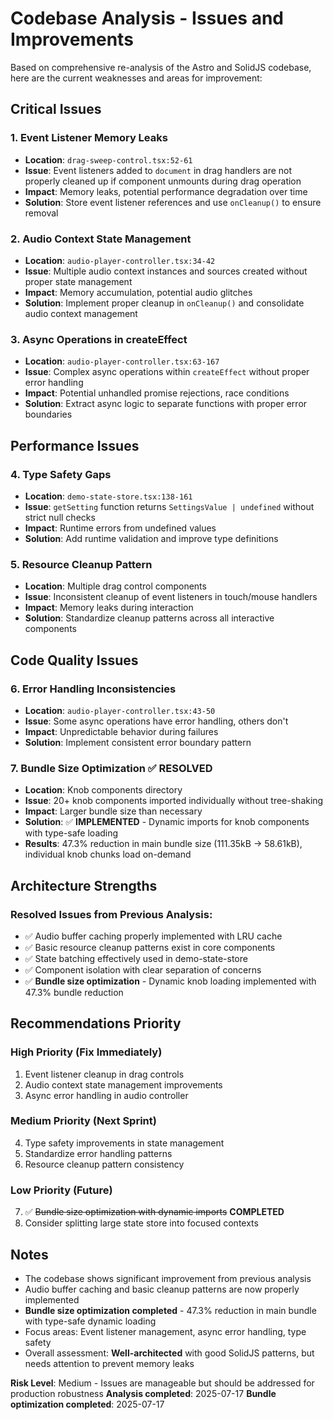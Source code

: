 # Codebase Analysis - Issues and Improvements

Based on comprehensive re-analysis of the Astro and SolidJS codebase, here are the current weaknesses and areas for improvement:

## **Critical Issues**

### 1. **Event Listener Memory Leaks**
- **Location**: `drag-sweep-control.tsx:52-61`
- **Issue**: Event listeners added to `document` in drag handlers are not properly cleaned up if component unmounts during drag operation
- **Impact**: Memory leaks, potential performance degradation over time
- **Solution**: Store event listener references and use `onCleanup()` to ensure removal

### 2. **Audio Context State Management**
- **Location**: `audio-player-controller.tsx:34-42`
- **Issue**: Multiple audio context instances and sources created without proper state management
- **Impact**: Memory accumulation, potential audio glitches
- **Solution**: Implement proper cleanup in `onCleanup()` and consolidate audio context management

### 3. **Async Operations in createEffect**
- **Location**: `audio-player-controller.tsx:63-167`
- **Issue**: Complex async operations within `createEffect` without proper error handling
- **Impact**: Potential unhandled promise rejections, race conditions
- **Solution**: Extract async logic to separate functions with proper error boundaries

## **Performance Issues**

### 4. **Type Safety Gaps**
- **Location**: `demo-state-store.tsx:138-161`
- **Issue**: `getSetting` function returns `SettingsValue | undefined` without strict null checks
- **Impact**: Runtime errors from undefined values
- **Solution**: Add runtime validation and improve type definitions

### 5. **Resource Cleanup Pattern**
- **Location**: Multiple drag control components
- **Issue**: Inconsistent cleanup of event listeners in touch/mouse handlers
- **Impact**: Memory leaks during interaction
- **Solution**: Standardize cleanup patterns across all interactive components

## **Code Quality Issues**

### 6. **Error Handling Inconsistencies**
- **Location**: `audio-player-controller.tsx:43-50`
- **Issue**: Some async operations have error handling, others don't
- **Impact**: Unpredictable behavior during failures
- **Solution**: Implement consistent error boundary pattern

### 7. **Bundle Size Optimization** ✅ **RESOLVED**
- **Location**: Knob components directory
- **Issue**: 20+ knob components imported individually without tree-shaking
- **Impact**: Larger bundle size than necessary
- **Solution**: ✅ **IMPLEMENTED** - Dynamic imports for knob components with type-safe loading
- **Results**: 47.3% reduction in main bundle size (111.35kB → 58.61kB), individual knob chunks load on-demand

## **Architecture Strengths**

### **Resolved Issues from Previous Analysis**:
- ✅ Audio buffer caching properly implemented with LRU cache
- ✅ Basic resource cleanup patterns exist in core components  
- ✅ State batching effectively used in demo-state-store
- ✅ Component isolation with clear separation of concerns
- ✅ **Bundle size optimization** - Dynamic knob loading implemented with 47.3% bundle reduction

## **Recommendations Priority**

### **High Priority (Fix Immediately)**
1. Event listener cleanup in drag controls
2. Audio context state management improvements
3. Async error handling in audio controller

### **Medium Priority (Next Sprint)**
4. Type safety improvements in state management
5. Standardize error handling patterns
6. Resource cleanup pattern consistency

### **Low Priority (Future)**
7. ✅ ~~Bundle size optimization with dynamic imports~~ **COMPLETED**
8. Consider splitting large state store into focused contexts

## **Notes**
- The codebase shows significant improvement from previous analysis
- Audio buffer caching and basic cleanup patterns are now properly implemented
- **Bundle size optimization completed** - 47.3% reduction in main bundle with type-safe dynamic loading
- Focus areas: Event listener management, async error handling, type safety
- Overall assessment: **Well-architected** with good SolidJS patterns, but needs attention to prevent memory leaks

**Risk Level**: Medium - Issues are manageable but should be addressed for production robustness
**Analysis completed**: 2025-07-17
**Bundle optimization completed**: 2025-07-17